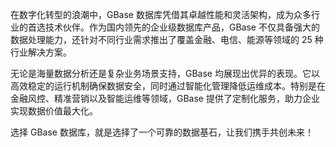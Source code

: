 在数字化转型的浪潮中，GBase 数据库凭借其卓越性能和灵活架构，成为众多行业的首选技术伙伴。作为国内领先的企业级数据库产品，GBase 不仅具备强大的数据处理能力，还针对不同行业需求推出了覆盖金融、电信、能源等领域的 25 种行业解决方案。

无论是海量数据分析还是复杂业务场景支持，GBase 均展现出优异的表现。它以高效稳定的运行机制确保数据安全，同时通过智能化管理降低运维成本。特别是在金融风控、精准营销以及智能运维等领域，GBase 提供了定制化服务，助力企业实现数据价值最大化。

选择 GBase 数据库，就是选择了一个可靠的数据基石，让我们携手共创未来！